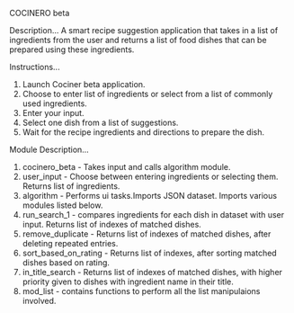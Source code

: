 COCINERO beta

Description...
A smart recipe suggestion application that takes in a list of ingredients from the user and 
returns a list of food dishes that can be prepared using these ingredients.

Instructions...
1.   Launch Cociner beta application.
2.   Choose to enter list of ingredients or select from a list of commonly used ingredients.
3.   Enter your input.
4.   Select one dish from a list of suggestions.
5.   Wait for the recipe ingredients and directions to prepare the dish.

Module Description...
1.   cocinero_beta - Takes input and calls algorithm module.
2.   user_input - Choose between entering ingredients or selecting them. Returns list of ingredients.
3.   algorithm - Performs ui tasks.Imports JSON dataset. Imports various modules listed below.
4.   run_search_1 - compares ingredients for each dish in dataset with user input. Returns list of indexes of matched dishes.
5.   remove_duplicate - Returns list of indexes of matched dishes, after deleting repeated entries.
6.   sort_based_on_rating - Returns list of indexes, after sorting matched dishes based on rating.
7.   in_title_search - Returns list of indexes of matched dishes, with higher priority given to dishes with ingredient name in their title.
8.   mod_list - contains functions to perform all the list manipulaions involved.


